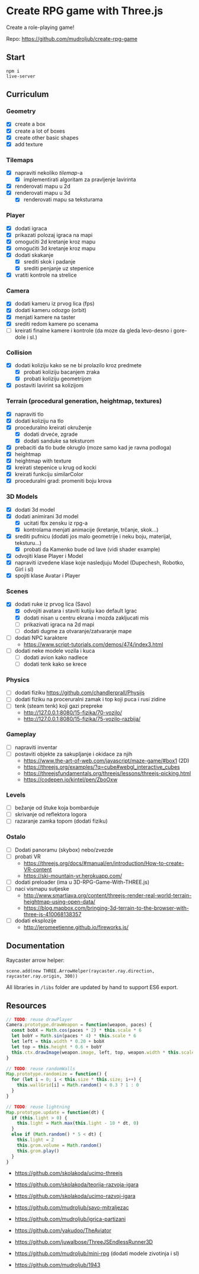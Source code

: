 # Create RPG game with Three.js

Create a role-playing game!

Repo: https://github.com/mudroljub/create-rpg-game

## Start

```
npm i
live-server
```

## Curriculum

<!-- You should know how to [create a scene](https://threejs.org/docs/index.html#manual/en/introduction/Creating-a-scene) in Three.js. We will jump over that very first lesson. -->

### Geometry

- [x] create a box
- [x] create a lot of boxes
- [x] create other basic shapes
- [x] add texture

### Tilemaps

- [x] napraviti nekoliko *tilemap*-a
  - [x] implementirati algoritam za pravljenje lavirinta
- [x] renderovati mapu u 2d
- [x] renderovati mapu u 3d
  - [x] renderovati mapu sa teksturama

### Player

- [x] dodati igraca
- [x] prikazati polozaj igraca na mapi
- [x] omogućiti 2d kretanje kroz mapu
- [x] omogućiti 3d kretanje kroz mapu
- [x] dodati skakanje
  - [x] srediti skok i padanje
  - [x] srediti penjanje uz stepenice
- [x] vratiti kontrole na strelice

### Camera

- [x] dodati kameru iz prvog lica (fps)
- [x] dodati kameru odozgo (orbit)
- [x] menjati kamere na taster
- [x] srediti redom kamere po scenama
- [ ] kreirati finalne kamere i kontrole (da moze da gleda levo-desno i gore-dole i sl.)

### Collision

- [x] dodati koliziju kako se ne bi prolazilo kroz predmete
  - [x] probati koliziju bacanjem zraka
  - [x] probati koliziju geometrijom
- [x] postaviti lavirint sa kolizijom

### Terrain (procedural generation, heightmap, textures)

- [x] napraviti tlo
- [x] dodati koliziju na tlo
- [x] proceduralno kreirati okruženje
  - [x] dodati drveće, zgrade
  - [x] dodati sanduke sa teksturom
- [x] prebaciti da tlo bude okruglo (moze samo kad je ravna podloga)
- [x] heightmap
- [x] heightmap with texture
- [x] kreirati stepenice u krug od kocki
- [x] kreirati funkciju similarColor
- [x] proceduralni grad: promeniti boju krova

### 3D Models

- [x] dodati 3d model
- [x] dodati animirani 3d model
  - [x] ucitati fbx zensku iz rpg-a
  - [x] kontrolama menjati animacije (kretanje, trčanje, skok...)
- [x] srediti pufnicu (dodati jos malo geometrije i neku boju, materijal, teksturu...)
  - [x] probati da Kamenko bude od lave (vidi shader example)
- [x] odvojiti klase Player i Model
- [x] napraviti izvedene klase koje nasledjuju Model (Dupechesh, Robotko, Girl i sl)
- [x] spojiti klase Avatar i Player

### Scenes

- [x] dodati ruke iz prvog lica (Savo)
  - [x] odvojiti avatara i staviti kutiju kao default Igrac
  - [x] dodati nisan u centru ekrana i mozda zakljucati mis
  - [ ] prikazivati igraca na 2d mapi
  - [ ] dodati dugme za otvaranje/zatvaranje mape
- [ ] dodati NPC karaktere
  - https://www.script-tutorials.com/demos/474/index3.html
- [ ] dodati neke modele vozila i kuca
  - [ ] dodati avion kako nadlece
  - [ ] dodati tenk kako se krece

### Physics

- [ ] dodati fiziku https://github.com/chandlerprall/Physijs
- [ ] dodati fiziku na proceruralni zamak i top koji puca i rusi zidine
- [ ] tenk (steam tenk) koji gazi prepreke
  - http://127.0.0.1:8080/15-fizika/70-vozilo/
  - http://127.0.0.1:8080/15-fizika/75-vozilo-razbija/

### Gameplay

- [ ] napraviti inventar
- [ ] postaviti objekte za sakupljanje i okidace za njih
  - https://www.the-art-of-web.com/javascript/maze-game/#box1 (2D)
  - https://threejs.org/examples/?q=cube#webgl_interactive_cubes
  - https://threejsfundamentals.org/threejs/lessons/threejs-picking.html
  - https://codepen.io/kintel/pen/ZboOxw

### Levels

- [ ] bežanje od štuke koja bombarduje
- [ ] skrivanje od reflektora logora
- [ ] razaranje zamka topom (dodati fiziku)

### Ostalo

- [ ] Dodati panoramu (skybox) nebo/zvezde
- [ ] probati VR
  - https://threejs.org/docs/#manual/en/introduction/How-to-create-VR-content
  - https://ski-mountain-vr.herokuapp.com/
- [ ] dodati preloader (ima u 3D-RPG-Game-With-THREE.js)
- [ ] naci vismapu sutjeske
  - http://www.smartjava.org/content/threejs-render-real-world-terrain-heightmap-using-open-data/
  - https://blog.mapbox.com/bringing-3d-terrain-to-the-browser-with-three-js-410068138357
- [ ] dodati eksplozije
    - http://jeromeetienne.github.io/fireworks.js/

## Documentation

Raycaster arrow helper:

```
scene.add(new THREE.ArrowHelper(raycaster.ray.direction, raycaster.ray.origin, 300))
```

All libraries in `/libs` folder are updated by hand to support ES6 export.

## Resources

```js
// TODO: reuse drawPlayer
Camera.prototype.drawWeapon = function(weapon, paces) {
  const bobX = Math.cos(paces * 2) * this.scale * 6
  let bobY = Math.sin(paces * 4) * this.scale * 6
  let left = this.width * 0.20 + bobX
  let top = this.height * 0.6 + bobY
  this.ctx.drawImage(weapon.image, left, top, weapon.width * this.scale, weapon.height * this.scale)
}

// TODO: reuse randomWalls
Map.prototype.randomize = function() {
  for (let i = 0; i < this.size * this.size; i++) {
    this.wallGrid[i] = Math.random() < 0.3 ? 1 : 0
  }
}

// TODO: reuse lightning
Map.prototype.update = function(dt) {
  if (this.light > 0) {
    this.light = Math.max(this.light - 10 * dt, 0)
  }
  else if (Math.random() * 5 < dt) {
    this.light = 2
    this.grom.volume = Math.random()
    this.grom.play()
  }
}
```

- https://github.com/skolakoda/ucimo-threejs
- https://github.com/skolakoda/teorija-razvoja-igara
- https://github.com/skolakoda/ucimo-razvoj-igara

- https://github.com/mudroljub/savo-mitraljezac
- https://github.com/mudroljub/igrica-partizani
- https://github.com/yakudoo/TheAviator
- https://github.com/juwalbose/ThreeJSEndlessRunner3D
- https://github.com/mudroljub/mini-rpg (dodati modele zivotinja i sl)
- https://github.com/mudroljub/1943
